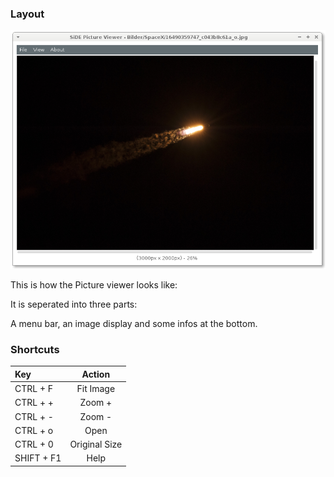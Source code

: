 ### Layout

![SiDE View](../img/side-view.png)

This is how the Picture viewer looks like:

It is seperated into three parts:

A menu bar, an image display and some infos at the bottom.

### Shortcuts

Key          | Action        |
:----------- | :-----------: |
CTRL + F     | Fit Image     |
CTRL + +     | Zoom +        |
CTRL + -     | Zoom -        |
CTRL + o     | Open          |
CTRL + 0     | Original Size |
SHIFT + F1   | Help          |
